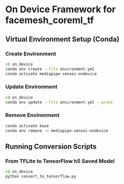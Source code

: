 # On Device Framework for facemesh_coreml_tf 

## Virtual Environment Setup (Conda)

### Create Environment

```bash
cd on_device
conda env create --file environment.yml
conda activate mediapipe-sensei-ondevice
```

### Update Environment

```bash
cd on_device
conda env update --file environment.yml --prune
```

### Remove Environment

```bash
conda activate base
conda env remove -n mediapipe-sensei-ondevice
```

## Running Conversion Scripts

### From TFLite to TensorFlow h5 Saved Model

```bash
cd on_device
python convert_to_tensorflow.py
```
